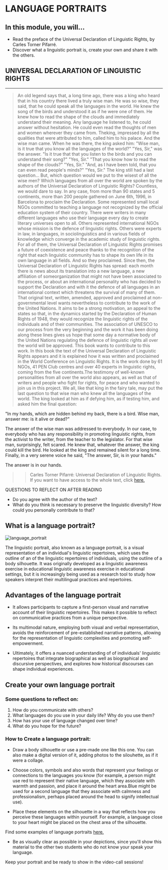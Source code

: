 # LANGUAGE PORTRAITS

## In this module, you will...

- Read the preface of the Universal Declaration of Linguistic Rights, by Carles Torner Pifarré.
- Discover what a linguistic portrait is, create your own and share it with the others.


## UNIVERSAL DECLARATION OF LINGUISTIC RIGHTS
---------------------------------------------------------------------------------
>An old legend says that, a long time ago, there was a king who heard that in his country there lived a truly wise man. He was so wise, they said, that he could speak all the languages in the world. He knew the song of the birds and understood it as if he were one of them. He knew how to read the shape of the clouds and immediately understand their meaning. Any language he listened to, he could answer without hesitation. He could even read the thoughts of men and women wherever they came from. Theking, impressed by all the qualities that were attributed to him, called him to his palace. And the wise man came.
When he was there, the king asked him: 
"Wise man, is it true that you know all the languages of the world?"
"Yes, Sir," was the answer.
"Is it true that that you listen to the birds and you can understand their song?"
"Yes, Sir."
"That you know how to read the shape of the clouds?"
"Yes, Sir."
"And, as I have been told, that you can even read people's minds?"
"Yes, Sir."
The king still had a last question...
But, which question would we put to the wisest of all the wise men?
Which languages from all over the world are spoken by the authors of the Universal Declaration of Linguistic Rights? Countless, we would dare to say. In any case, from more than 90 states and 5 continents, more than 200 people gathered on June 6th, 1996, in Barcelona to proclaim the Declaration.
Some represented small local NGOs committed to teaching a language not recognized by the official education system of their country. There were writers in many different languages who use their language every day to create literary universes open to all. Others represented international NGOs whose mission is the defence of linguistic rights. Others were experts in law, in languages, in sociolinguistics and in various fields of knowledge which converge in the academic study of linguistic rights.
For all of them, the Universal Declaration of Linguistic Rights promises a future of coexistence and peace thanks to the recognition of the right that each linguistic community has to shape its own life in its own language in all fields. And so they proclaimed. Since then, the Universal Declaration of Linguistic Rights has spread: each month there is news about its translation into a new language, a new affiliation of someorganization that might not have been associated to the process, or about an international personality who has decided to support the Declaration and with it the defence of all languages in an international context which threatens the survival of many of them.
That original text, written, amended, approved and proclaimed at non-governmental level wants nevertheless to contribute to the work of the United Nations. It aims to be a strong motivation, an appeal to the states so that, in the dynamics started by the Declaration of Human Rights of 1948, they would recognize the linguistic rights of the individuals and of their communities. The association of UNESCO to our process from the very beginning and the work it has been doing along these lines gives us hope that some day a normative body of the United Nations regulating the defence of linguistic rights all over the world will be approved. This book wants to contribute to this work.
In this book the text of the Universal Declaration of Linguistic Rights appears and it is explained how it was written and proclaimed in the World Conference on Linguistic Rights. It is the work done by 61 NGOs, 41 PEN Club centres and over 40 experts in linguistic rights, coming from the five continents.The testimony of well-known personalities from all over the world also appears, as well as that of writers and people who fight for rights, for peace and who wanted to join us in this project. 
We all, like that king in the fairy tale, may put the last question to that wise man who knew all the languages of the world. The king looked at him as if defying him, as if testing him, and asked him the final question:

"In my hands, which are hidden behind my back, there is a bird. Wise man, answer me: is it alive or dead?"

The answer of the wise man was addressed to everybody. In our case, to everybody who has any responsibility in promoting linguistic rights, from the activist to the writer, from the teacher to the legislator. For that wise man, surprisingly, felt scared. He knew that, whatever the answer, the king could kill the bird. He looked at the king and remained silent for a long time. Finally, in a very serene voice he said,
"The answer, Sir, is in your hands."

The answer is in our hands.

>>Carles Torner Pifarré: Universal Declaration of Linguistic Rights. 
If you want to have access to the whole text, click [here.](https://culturalrights.net/descargas/drets_culturals389.pdf) 

QUESTIONS TO REFLECT ON AFTER READING
- Do you agree with the author of the text?
- What do you think is necessary to preserve the linguistic diversity? How could you personally contribute to that?

## What is a language portrait?

![language_portrait](/images_1/language-portrait.png)


The linguistic portrait, also known as a language portrait, is a visual representation of an individual's linguistic repertoires, which uses the outline of an of the linguistic repertoires of individuals, using the outline of a body silhouette. It was originally developed as a linguistic awareness exercise in educational linguistic awareness exercise in educational settings, but it is increasingly being used as a research tool to study how speakers interpret their multilingual practices and repertoires. 

## Advantages of the language portrait

- It allows participants to capture a first-person visual and narrative account of their linguistic repertoires. This makes it possible to reflect on communicative practices from a unique perspective. 

- Its multimodal nature, employing both visual and verbal representation, avoids the reinforcement of pre-established narrative patterns, allowing for the representation of linguistic complexities and promoting self-empowerment. 

- Ultimately, it offers a nuanced understanding of 
of individuals' linguistic repertoires that integrate biographical as well as biographical and discursive perspectives, and explores how historical discourses can shape individual experiences.  

## Create your own language portrait
### Some questions to reflect on:

1. How do you communicate with others?
2. What languages do you use in your daily life? Why do you use them?
3. How has your use of language changed over time?
4. What do you hope for the future?

### How to Create a language portrait:

- Draw a body silhouette or use a pre-made one like this one. You can also make a digital version of it, adding photos to the silouhette, as if it were a collage. 

- Choose colors, symbols and also words that represent your feelings or connections to the languages you know (for example, a person might use red to represent their native language, which they associate with warmth and passion, and place it around the heart area.Blue might be used for a second language that they associate with calmness and professionalism, perhaps placed around the head to signify intellectual use).
  
- Place these elements on the silhouette in a way that reflects how you perceive these languages within yourself. For example, a language close to your heart might be placed on the chest area of the silhouette.

Find some examples of language portraits [here.](https://www.bing.com/images/search?q=Language+Portrait+Template&form=HDRSC3&first=1)

- Be as visually clear as possible in your depictions, since you'll show this material to the other two students who do not know your speak your language. 

Keep your portrait and be ready to show in the video-call sessions!